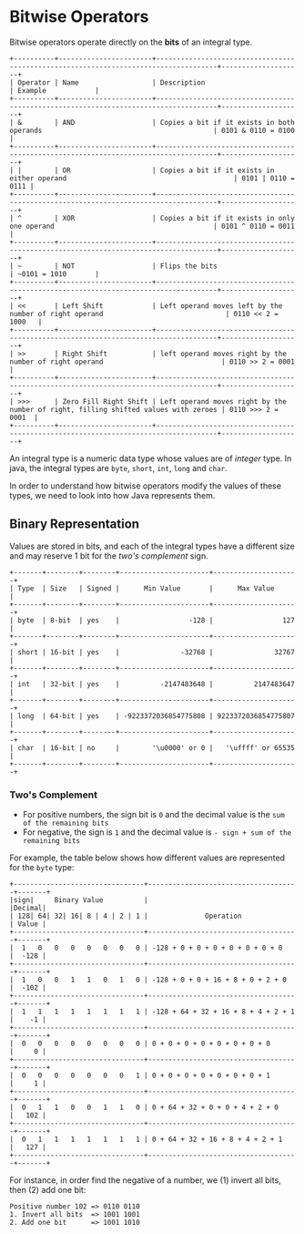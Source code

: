 # Bitwise Operators
Bitwise operators operate directly on the **bits** of an integral type. 
```
+----------+-----------------------+-------------------------------------------------------------------------------------+--------------------+
| Operator | Name                  | Description                                                                         | Example            |
+----------+-----------------------+-------------------------------------------------------------------------------------+--------------------+
| &        | AND                   | Copies a bit if it exists in both operands                                          | 0101 & 0110 = 0100 |
+----------+-----------------------+-------------------------------------------------------------------------------------+--------------------+
| |        | OR                    | Copies a bit if it exists in either operand                                         | 0101 | 0110 = 0111 |
+----------+-----------------------+-------------------------------------------------------------------------------------+--------------------+
| ^        | XOR                   | Copies a bit if it exists in only one operand                                       | 0101 ^ 0110 = 0011 |
+----------+-----------------------+-------------------------------------------------------------------------------------+--------------------+
| ~        | NOT                   | Flips the bits                                                                      | ~0101 = 1010       |
+----------+-----------------------+-------------------------------------------------------------------------------------+--------------------+
| <<       | Left Shift            | Left operand moves left by the number of right operand                              | 0110 << 2 = 1000   |
+----------+-----------------------+-------------------------------------------------------------------------------------+--------------------+
| >>       | Right Shift           | left operand moves right by the number of right operand                             | 0110 >> 2 = 0001   |
+----------+-----------------------+-------------------------------------------------------------------------------------+--------------------+
| >>>      | Zero Fill Right Shift | Left operand moves right by the number of right, filling shifted values with zeroes | 0110 >>> 2 = 0001  |
+----------+-----------------------+-------------------------------------------------------------------------------------+--------------------+
```

An integral type is a numeric data type whose values are of *integer* type. In java, the integral 
types are `byte`, `short`, `int`, `long` and `char`.

In order to understand how bitwise operators modify the values of these types, we need to look into
how Java represents them.

## Binary Representation
Values are stored in bits, and each of the integral types have a different size and may reserve 1 
bit for the *two's complement* sign. 
```
+-------+--------+--------+----------------------+---------------------+
| Type  | Size   | Signed |      Min Value       |      Max Value      |
+-------+--------+--------+----------------------+---------------------+
| byte  | 8-bit  | yes    |                 -128 |                 127 |
+-------+--------+--------+----------------------+---------------------+
| short | 16-bit | yes    |               -32768 |               32767 |
+-------+--------+--------+----------------------+---------------------+
| int   | 32-bit | yes    |          -2147483648 |          2147483647 |
+-------+--------+--------+----------------------+---------------------+
| long  | 64-bit | yes    | -9223372036854775808 | 9223372036854775807 |
+-------+--------+--------+----------------------+---------------------+
| char  | 16-bit | no     |        '\u0000' or 0 |   '\uffff' or 65535 |
+-------+--------+--------+----------------------+---------------------+
```

### Two's Complement
- For positive numbers, the sign bit is `0` and the decimal value is the `sum of the remaining bits`
- For negative, the sign is `1` and the decimal value is `- sign + sum of the remaining bits`

For example, the table below shows how different values are represented for the `byte` type:
```
+--------------------------------+-------------------------------------+-------+
|sign|     Binary Value          |                                     |Decimal|
| 128| 64| 32| 16| 8 | 4 | 2 | 1 |              Operation              | Value |
+--------------------------------+-------------------------------------+-------+
|  1   0   0   0   0   0   0   0 | -128 + 0 + 0 + 0 + 0 + 0 + 0 + 0    |  -128 |
+--------------------------------+-------------------------------------+-------+
|  1   0   0   1   1   0   1   0 | -128 + 0 + 0 + 16 + 8 + 0 + 2 + 0   |  -102 |
+--------------------------------+-------------------------------------+-------+
|  1   1   1   1   1   1   1   1 | -128 + 64 + 32 + 16 + 8 + 4 + 2 + 1 |    -1 |
+--------------------------------+-------------------------------------+-------+
|  0   0   0   0   0   0   0   0 | 0 + 0 + 0 + 0 + 0 + 0 + 0 + 0       |     0 |
+--------------------------------+-------------------------------------+-------+
|  0   0   0   0   0   0   0   1 | 0 + 0 + 0 + 0 + 0 + 0 + 0 + 1       |     1 |
+--------------------------------+-------------------------------------+-------+
|  0   1   1   0   0   1   1   0 | 0 + 64 + 32 + 0 + 0 + 4 + 2 + 0     |   102 |
+--------------------------------+-------------------------------------+-------+
|  0   1   1   1   1   1   1   1 | 0 + 64 + 32 + 16 + 8 + 4 + 2 + 1    |   127 |
+--------------------------------+-------------------------------------+-------+
```

For instance, in order find the negative of a number, we (1) invert all bits, then (2) add one bit:
```
Positive number 102 => 0110 0110
1. Invert all bits  => 1001 1001
2. Add one bit      => 1001 1010
```